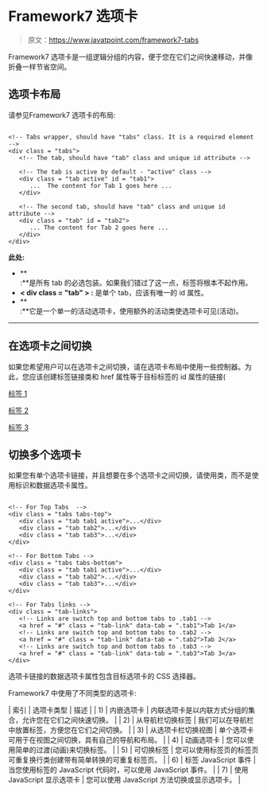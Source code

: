 # Framework7 选项卡

> 原文：<https://www.javatpoint.com/framework7-tabs>

Framework7 选项卡是一组逻辑分组的内容，便于您在它们之间快速移动，并像折叠一样节省空间。

## 选项卡布局

请参见Framework7 选项卡的布局:

```

<!-- Tabs wrapper, should have "tabs" class. It is a required element -->
<div class = "tabs">
   <!-- The tab, should have "tab" class and unique id attribute -->

   <!-- The tab is active by default - "active" class -->
   <div class = "tab active" id = "tab1">
      ...  The content for Tab 1 goes here ...
   </div>

   <!-- The second tab, should have "tab" class and unique id attribute -->
   <div class = "tab" id = "tab2">
      ... The content for Tab 2 goes here ...
   </div>
</div>

```

**此处:**

*   **<div class = " tab ">:**是所有 tab 的必选包装。如果我们错过了这一点，标签将根本不起作用。
*   **< div class = "tab" > :** 是单个 tab，应该有唯一的 id 属性。
*   **<div class = " tab active ">:**它是一个单一的活动选项卡，使用额外的活动类使选项卡可见(活动)。

* * *

## 在选项卡之间切换

如果您希望用户可以在选项卡之间切换，请在选项卡布局中使用一些控制器。为此，您应该创建标签链接类和 href 属性等于目标标签的 id 属性的链接(

[标签 1](#tab1)

[标签 2](#tab2)

[标签 3](#tab3)

## 切换多个选项卡

如果您有单个选项卡链接，并且想要在多个选项卡之间切换，请使用类，而不是使用标识和数据选项卡属性。

```

<!-- For Top Tabs  -->
<div class = "tabs tabs-top">
   <div class = "tab tab1 active">...</div>
   <div class = "tab tab2">...</div>
   <div class = "tab tab3">...</div>
</div>

<!-- For Bottom Tabs -->
<div class = "tabs tabs-bottom">
   <div class = "tab tab1 active">...</div>
   <div class = "tab tab2">...</div>
   <div class = "tab tab3">...</div>
</div>

<!-- For Tabs links -->
<div class = "tab-links">
   <!-- Links are switch top and bottom tabs to .tab1 -->
   <a href = "#" class = "tab-link" data-tab = ".tab1">Tab 1</a>
   <!-- Links are switch top and bottom tabs to .tab2 -->
   <a href = "#" class = "tab-link" data-tab = ".tab2">Tab 2</a>
   <!-- Links are switch top and bottom tabs to .tab3 -->
   <a href = "#" class = "tab-link" data-tab = ".tab3">Tab 3</a>
</div>

```

选项卡链接的数据选项卡属性包含目标选项卡的 CSS 选择器。

Framework7 中使用了不同类型的选项卡:

| 索引 | 选项卡类型 | 描述 |
| 1) | 内嵌选项卡 | 内联选项卡是以内联方式分组的集合，允许您在它们之间快速切换。 |
| 2) | 从导航栏切换标签 | 我们可以在导航栏中放置标签，方便您在它们之间切换。 |
| 3) | 从选项卡栏切换视图 | 单个选项卡可用于在视图之间切换，具有自己的导航和布局。 |
| 4) | 动画选项卡 | 您可以使用简单的过渡(动画)来切换标签。 |
| 5) | 可切换标签 | 您可以使用标签页的标签页可重复换行类创建带有简单转换的可重复标签页。 |
| 6) | 标签 JavaScript 事件 | 当您使用标签的 JavaScript 代码时，可以使用 JavaScript 事件。 |
| 7) | 使用 JavaScript 显示选项卡 | 您可以使用 JavaScript 方法切换或显示选项卡。 |
